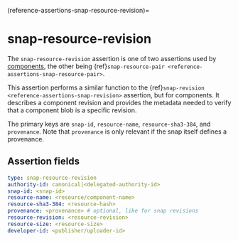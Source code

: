 (reference-assertions-snap-resource-revision)=
# snap-resource-revision

The `snap-resource-revision` assertion is one of two assertions used by [components](https://snapcraft.io/docs/components), the other being {ref}`snap-resource-pair <reference-assertions-snap-resource-pair>`.

This assertion performs a similar function to the {ref}`snap-revision <reference-assertions-snap-revision>` assertion, but for components. It describes a component revision and provides the metadata needed to verify that a component blob is a specific revision.

The primary keys are `snap-id`, `resource-name`, `resource-sha3-384`, and `provenance`. Note that `provenance` is only relevant if the snap itself defines a provenance.


## Assertion fields

 ```yaml
type: snap-resource-revision
authority-id: canonical|<delegated-authority-id>
snap-id: <snap-id>
resource-name: <resource/component-name>
resource-sha3-384: <resource-hash>
provenance: <provenance> # optional, like for snap revisions
resource-revision: <resource-revision>
resource-size: <resource-size>
developer-id: <publisher/uploader-id>
 ```

